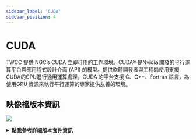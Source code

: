 ```yaml
---
sidebar_label: 'CUDA'
sidebar_position: 4
---
```



# CUDA


TWCC 提供 NGC’s CUDA 立即可用的工作環境。CUDA® 是Nvidia 開發的平行運算平台與應用程式設計介面 (API) 的模型。提供軟體開發者與工程師使用支援CUDA的GPU進行通用運算處理。CUDA 的平台支援 C、C++、Fortran 語言，為使用GPU 資源來執行平行運算的專家提供友善的環境。

## <i class="fa fa-sticky-note" aria-hidden="true"></i> <span class="ccsimglist">映像檔版本資訊</span> 


![](https://cos.twcc.ai/SYS-MANUAL/uploads/upload_0b44acff00d30a61f107c6ec09513f3f.png)


<details class="docspoiler">

<summary><b>點我參考詳細版本套件資訊</b></summary>

- [NGC CUDA](https://docs.nvidia.com/cuda/cuda-toolkit-release-notes/index.html#abstract)

</details>